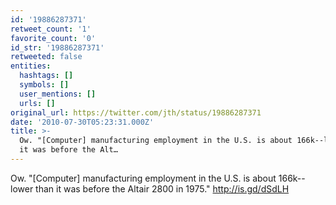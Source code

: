 ```yaml
---
id: '19886287371'
retweet_count: '1'
favorite_count: '0'
id_str: '19886287371'
retweeted: false
entities:
  hashtags: []
  symbols: []
  user_mentions: []
  urls: []
original_url: https://twitter.com/jth/status/19886287371
date: '2010-07-30T05:23:31.000Z'
title: >-
  Ow. "[Computer] manufacturing employment in the U.S. is about 166k--lower than
  it was before the Alt…
---
```


Ow. "[Computer] manufacturing employment in the U.S. is about 166k--lower than it was before the Altair 2800 in 1975." http://is.gd/dSdLH